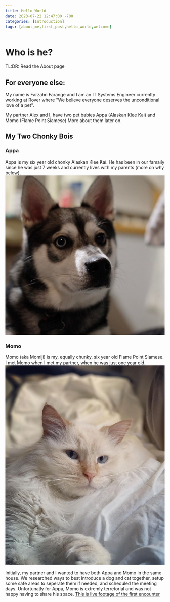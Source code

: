 ```yaml
---
title: Hello World
date: 2023-07-22 12:47:00 -700
categories: [Introduction]
tags: [about_me,first_post,hello_world,welcome]
---
```


# Who is he?

TL:DR: Read the About page

## For everyone else:

My name is Farzahn Farange and I am an IT Systems Engineer currenlty working at Rover where "We believe everyone deserves the unconditional love of a pet". 

My partner Alex and I, have two pet babies Appa (Alaskan Klee Kai) and Momo (Flame Point Siamese) More about them later on. 

## My Two Chonky Bois

### Appa
Appa is my six year old chonky Alaskan Klee Kai. He has been in our famaily since he was just 7 weeks and currently lives with my parents (more on why below). 
![Appa](https://raw.githubusercontent.com/farzahn/assets/main/appa.jpg)

### Momo
Momo (aka Momiji) is my, equally chunky, six year old Flame Point Siamese. I met Momo when I met my partner, when he was just one year old. 
![Momo](https://raw.githubusercontent.com/farzahn/assets/main/momo.jpg)

Initially, my partner and I wanted to have both Appa and Momo in the same house. We researched ways to best introduce a dog and cat together, setup some safe areas to seperate them if needed, and scheduled the meeting days. Unfortunatly for Appa, Momo is extremly terretorial and was not happy having to share his space. [This is live footage of the first encounter](https://www.youtube.com/watch?v=tCZUHKUU8nY&t=125s)